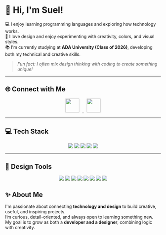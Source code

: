 # 👋 Hi, I'm Suel!

💻 I enjoy learning programming languages and exploring how technology works.  
🎨 I love design and enjoy experimenting with creativity, colors, and visual styles.  
📚 I'm currently studying at **ADA University (Class of 2026)**, developing both my technical and creative skills.  

> *Fun fact: I often mix design thinking with coding to create something unique!*

---

## 🌐 Connect with Me

<p align="center">
  <a href="https://linkedin.com/in/suel-heybatova" target="_blank">
    <img src="https://cdn.jsdelivr.net/gh/devicons/devicon/icons/linkedin/linkedin-original.svg"
         width="45" height="45"
         style="margin: 0 10px; transition: all 0.3s ease; transform-origin: center;"
         onmouseover="this.style.transform='scale(1.2)'; this.style.filter='brightness(1.3)';"
         onmouseout="this.style.transform='scale(1)'; this.style.filter='brightness(1)';"/>
  </a>
  <a href="mailto:heybatova44@gmail.com" target="_blank">
    <img src="https://upload.wikimedia.org/wikipedia/commons/4/4e/Gmail_Icon.svg"
         width="45" height="45"
         style="margin: 0 10px; transition: all 0.3s ease; transform-origin: center;"
         onmouseover="this.style.transform='scale(1.2)'; this.style.filter='brightness(1.3)';"
         onmouseout="this.style.transform='scale(1)'; this.style.filter='brightness(1)';"/>
  </a>
</p>

---

## 💻 Tech Stack

<p align="center">
  <!-- Programming -->
  <img src="https://img.shields.io/badge/Java-%23ED8B00.svg?style=for-the-badge&logo=openjdk&logoColor=white" />
  <img src="https://img.shields.io/badge/Swift-FA7343?style=for-the-badge&logo=swift&logoColor=white" />
  <img src="https://img.shields.io/badge/Python-3776AB?style=for-the-badge&logo=python&logoColor=white" />
  <img src="https://img.shields.io/badge/C++-00599C?style=for-the-badge&logo=cplusplus&logoColor=white" />
  <img src="https://img.shields.io/badge/LaTeX-008080?style=for-the-badge&logo=latex&logoColor=white" />
</p>

---

## 🎨 Design Tools

<p align="center">
  <img src="https://img.shields.io/badge/Adobe_Photoshop-31A8FF?style=for-the-badge&logo=adobephotoshop&logoColor=white" />
  <img src="https://img.shields.io/badge/Adobe_Illustrator-FF9A00?style=for-the-badge&logo=adobeillustrator&logoColor=white" />
  <img src="https://img.shields.io/badge/Adobe_Premiere_Pro-9999FF?style=for-the-badge&logo=adobepremierepro&logoColor=white" />
  <img src="https://img.shields.io/badge/Adobe_After_Effects-9999FF?style=for-the-badge&logo=adobeaftereffects&logoColor=white" />
  <img src="https://img.shields.io/badge/Adobe_Lightroom-31A8FF?style=for-the-badge&logo=adobelightroom&logoColor=white" />
  <img src="https://img.shields.io/badge/Adobe_InDesign-FF3366?style=for-the-badge&logo=adobeindesign&logoColor=white" />
  <img src="https://img.shields.io/badge/Canva-00C4CC?style=for-the-badge&logo=canva&logoColor=white" />
  <img src="https://img.shields.io/badge/Figma-F24E1E?style=for-the-badge&logo=figma&logoColor=white" />
</p>


## ✨ About Me

I'm passionate about connecting **technology and design** to build creative, useful, and inspiring projects.  
I’m curious, detail-oriented, and always open to learning something new.  
My goal is to grow as both a **developer and a designer**, combining logic with creativity.
